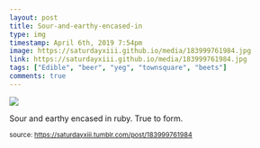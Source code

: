 ```yaml
---
layout: post
title: Sour-and-earthy-encased-in
type: img
timestamp: April 6th, 2019 7:54pm
image: https://saturdayxiii.github.io/media/183999761984.jpg
link: https://saturdayxiii.github.io/media/183999761984.jpg
tags: ["Edible", "beer", "yeg", "townsquare", "beets"]
comments: true
---
```

<img src="https://saturdayxiii.github.io/media/183999761984.jpg"/>

Sour and earthy encased in ruby.  True to form.
 
  
<small>source: https://saturdayxiii.tumblr.com/post/183999761984</small>